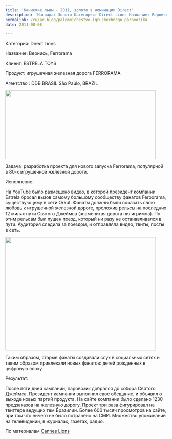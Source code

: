 ```yaml
---
title: 'Каннские львы - 2011, золото в номинации Direct'
description: 'Награда: Золото Категория: Direct Lions Название: Вернись, Ferrorama Клиент: ESTRELA TOYS Продукт: игрушечная железная дорога FERRORAMA Агентство : DDB BRASIL São Paulo, BRAZIL Задача: разработка проекта для нового запуска Ferrorama, популярной в 80-х игрушечной железной дороги.'
permalink: /ru/pr-blog/palomnichestvo-igrushechnogo-parovozika
date: 2011-08-08

---
```


Категория: Direct Lions

Название: Вернись, Ferrorama

Клиент:	ESTRELA TOYS

Продукт: игрушечная железная дорога FERRORAMA

Агентство :	DDB BRASIL São Paulo, BRAZIL

<img src="{{ site.assets }}/upload/volta-ferrorama.jpg" alt="" class="post__img" width="469" height="214">

Задача: разработка проекта для нового запуска Ferrorama, популярной в 80-х игрушечной железной дороги.

Исполнение:

На  YouTube было размещено видео, в которой президент компании Estrela бросал вызов самому большому сообществу фанатов Feroorama, существующему в сети Orkut.  Фанаты должны были показать свою любовь к игрушечной железной дороге, проложив рельсы на последних 12 милях пути Святого Джеймса (знаменитая дорога пилигримов).  По этим рельсам был пущен поезд, который ни разу не останавливался в пути. Аудитория следила за поездом, и отправляла видео, твиты, посты в сеть.

<img src="{{ site.assets }}/upload/4688749604_23e49bdffe.jpg" alt="" class="post__img" width="470" height="353">

Таким образом, старые фанаты создавали слух в социальных сетях и таким образом привлекали новых фанатов: детей рожденных в цифровую эпоху.

Результат:

После пяти дней кампании, паровозик добрался до собора Святого Джеймса. Президент кампании выполнил свое обещание, и объявил о выходе новых партий продукта. На сайте компании было сделано 1230 предзаказов на железную дорогу. Проект три раза фигурировал на твиттере ведущих тем Бразилии. Более 600 тысяч просмотров  на сайте, при том что ничего не было потрачено на СМИ. Множество упоминаний на телевидении, в журналах, газетах, радио.

По материалам <a href="http://www.canneslions.com/work/direct/entry.cfm?entryid=28463&amp;award=2">Cannes Lions</a>

